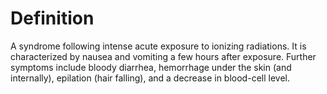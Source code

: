 # Definition

A syndrome following intense acute exposure to ionizing radiations. It
is characterized by nausea and vomiting a few hours after exposure.
Further symptoms include bloody diarrhea, hemorrhage under the skin (and
internally), epilation (hair falling), and a decrease in blood-cell
level.
